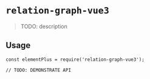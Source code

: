 # `relation-graph-vue3`

> TODO: description

## Usage

```
const elementPlus = require('relation-graph-vue3');

// TODO: DEMONSTRATE API
```
